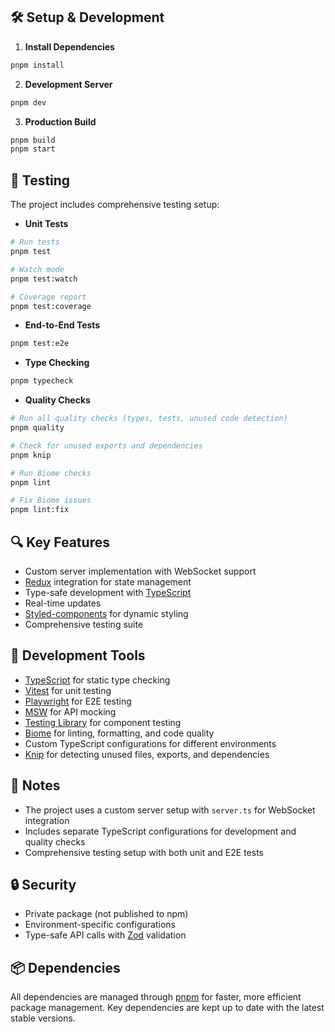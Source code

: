 ## 🛠️ Setup & Development

1. **Install Dependencies**

```bash
pnpm install
```

2. **Development Server**

```bash
pnpm dev
```

3. **Production Build**

```bash
pnpm build
pnpm start
```

## 🧪 Testing

The project includes comprehensive testing setup:

- **Unit Tests**

```bash
# Run tests
pnpm test

# Watch mode
pnpm test:watch

# Coverage report
pnpm test:coverage
```

- **End-to-End Tests**

```bash
pnpm test:e2e
```

- **Type Checking**

```bash
pnpm typecheck
```

- **Quality Checks**

```bash
# Run all quality checks (types, tests, unused code detection)
pnpm quality

# Check for unused exports and dependencies
pnpm knip

# Run Biome checks
pnpm lint

# Fix Biome issues
pnpm lint:fix
```

## 🔍 Key Features

- Custom server implementation with WebSocket support
- [Redux](https://redux.js.org/) integration for state management
- Type-safe development with [TypeScript](https://www.typescriptlang.org/)
- Real-time updates
- [Styled-components](https://styled-components.com/) for dynamic styling
- Comprehensive testing suite

## 🧰 Development Tools

- [TypeScript](https://www.typescriptlang.org/) for static type checking
- [Vitest](https://vitest.dev/) for unit testing
- [Playwright](https://playwright.dev/) for E2E testing
- [MSW](https://mswjs.io/) for API mocking
- [Testing Library](https://testing-library.com/) for component testing
- [Biome](https://biomejs.dev/) for linting, formatting, and code quality
- Custom TypeScript configurations for different environments
- [Knip](https://knip.dev/) for detecting unused files, exports, and dependencies

## 📝 Notes

- The project uses a custom server setup with `server.ts` for WebSocket integration
- Includes separate TypeScript configurations for development and quality checks
- Comprehensive testing setup with both unit and E2E tests

## 🔒 Security

- Private package (not published to npm)
- Environment-specific configurations
- Type-safe API calls with [Zod](https://zod.dev/) validation

## 📦 Dependencies

All dependencies are managed through [pnpm](https://pnpm.io/) for faster, more efficient package management. Key dependencies are kept up to date with the latest stable versions.
